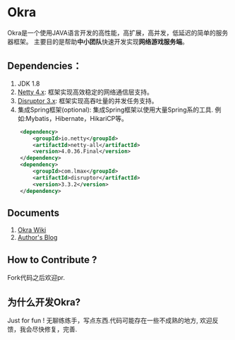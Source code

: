 # Okra

Okra是一个使用JAVA语言开发的高性能，高扩展，高并发，低延迟的简单的服务器框架。
主要目的是帮助**中小团队**快速开发实现**网络游戏服务端**。

## Dependencies：
 1. JDK 1.8
 2. [Netty 4.x](https://netty.io): 框架实现高效稳定的网络通信层支持。
 3. [Disruptor 3.x](https://github.com/LMAX-Exchange/disruptor): 框架实现高吞吐量的并发任务支持。
 4. 集成Spring框架(optional): 集成Spring框架以使用大量Spring系的工具. 例如:Mybatis，Hibernate，HikariCP等。

```xml
    <dependency>
        <groupId>io.netty</groupId>
        <artifactId>netty-all</artifactId>
        <version>4.0.36.Final</version>
    </dependency>
    <dependency>
        <groupId>com.lmax</groupId>
        <artifactId>disruptor</artifactId>
        <version>3.3.2</version>
    </dependency>
```

## Documents
 1. [Okra Wiki](https://github.com/ogcs/Okra/wiki)
 2. [Author's Blog](https://tinyzzh.github.io)

## How to Contribute ?
 Fork代码之后欢迎pr.

## 为什么开发Okra?
  Just for fun ! 无聊练练手，写点东西.代码可能存在一些不成熟的地方, 欢迎反馈，我会尽快修复，完善.
